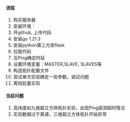#### 流程
 1. 购买服务器
 2. 安装环境：
   1. 开github, 上传代码
   2. 安装go 1.21.3
   3. 安装python第三方库flask
   4. 拉取代码
   5. 互Ping确定时延
   6. 设置环境变量：MASTER,SLAVE, SLAVES等
   7. 构造拓扑配置文件
 3. 尝试单次实验确定一些参数，调试问题
 4. 离线批量实验


#### 当前问题
 1. 高纬度如九维超立方体拓扑实验，出现Ping探测超时情况
 2. 实验数据过于离谱，三维超立方体拓扑开始异常